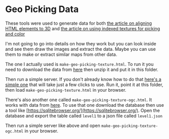 # Geo Picking Data

These tools were used to generate data for both
[the article on aligning HTML elements to 3D](https://threejsfundamentals.org/threejs/lessons/threejs-align-html-elements-to-3d.html)
and [the article on using indexed textures for picking and color](https://threejsfundamentals.org/threejs/lessons/threejs-indexed-textures.html)

I'm not going to go into details on how they work but you can look inside
and see them draw the images and extract the data. Maybe you can use them
to make or extract similar maps from other data.

The one I actually used is `make-geo-picking-texture.html`. To run it you need
to download the data from [here](http://thematicmapping.org/downloads/world_borders.php)
then unzip it and put it in this folder.

Then run a simple server. If you don't already know how to do that [here's a simple one](https://greggman.github.io/servez/)
that will take just a few clicks to use. Run it, point it at this folder, then load `make-geo-picking-texture.html`
in your browser.

There's also another one called `make-geo-picking-texture-ogc.html`. It works with data from
[here](https://gadm.org/download_world.html). To use that one download the database then use
a tool like [https://sqlitebrowser.org/](https://sqlitebrowser.org/). Open the database and
export the table called `level1` to a json file called `level1.json`

Then run a simple server like above and open `make-geo-picking-texture-ogc.html` in your browser.


